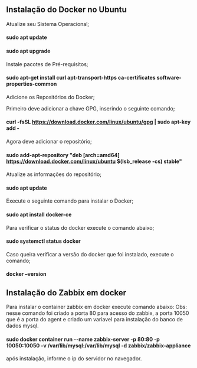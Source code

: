 ## Instalação do Docker no Ubuntu

Atualize seu Sistema Operacional;

#### sudo apt update

#### sudo apt upgrade

Instale pacotes de Pré-requisitos;

#### sudo apt-get install  curl apt-transport-https ca-certificates software-properties-common

Adicione os Repositórios do Docker;

Primeiro deve adicionar a chave GPG, inserindo o seguinte comando;

#### curl -fsSL https://download.docker.com/linux/ubuntu/gpg | sudo apt-key add -

Agora deve adicionar o repositório;

#### sudo add-apt-repository "deb [arch=amd64] https://download.docker.com/linux/ubuntu $(lsb_release -cs) stable"

Atualize as informações do repositório;

#### sudo apt update

Execute o seguinte comando para instalar o Docker;

#### sudo apt install docker-ce

Para verificar o status do docker execute o comando abaixo;

#### sudo systemctl status docker

Caso queira verificar a versão do docker que foi instalado, execute o comando;

#### docker –version


## Instalação do Zabbix em docker

Para instalar o container zabbix em docker execute comando abaixo: 
Obs: nesse comando foi criado  a porta 80 para acesso do zabbix, a porta 10050 que é a porta do agent e criado um variavel para instalação do banco de dados mysql.

#### sudo docker container run --name zabbix-server -p 80:80 -p 10050:10050 -v /var/lib/mysql:/var/lib/mysql -d zabbix/zabbix-appliance

após instalação, informe o ip do servidor no navegador.
